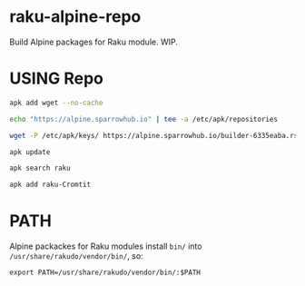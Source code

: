 # raku-alpine-repo

Build Alpine packages for Raku module. WIP.

# USING Repo

```bash
apk add wget --no-cache

echo "https://alpine.sparrowhub.io" | tee -a /etc/apk/repositories

wget -P /etc/apk/keys/ https://alpine.sparrowhub.io/builder-6335eaba.rsa.pub

apk update

apk search raku

apk add raku-Cromtit

```

# PATH

Alpine packackes for Raku modules install `bin/` into `/usr/share/rakudo/vendor/bin/`, so:

```
export PATH=/usr/share/rakudo/vendor/bin/:$PATH
```
